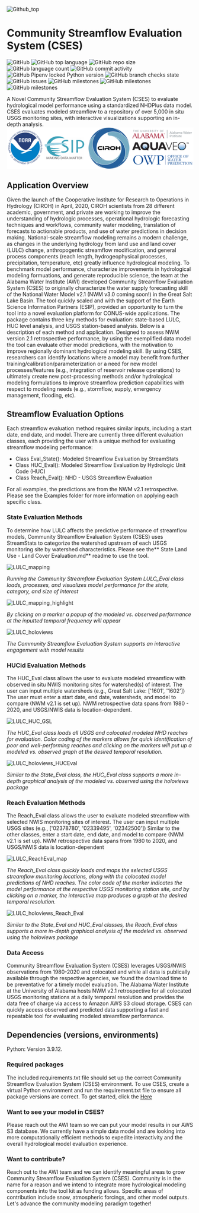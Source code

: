 
![Github_top](https://user-images.githubusercontent.com/33735397/206313977-e67ba652-3340-4a1b-b1d1-141d8d5001f2.PNG)

# Community Streamflow Evaluation System (CSES)

![GitHub](https://img.shields.io/github/license/whitelightning450/Community-Streamflow-Evaluation-System?logo=GitHub&style=plastic)
![GitHub top language](https://img.shields.io/github/languages/top/whitelightning450/Community-Streamflow-Evaluation-System?style=plastic)
![GitHub repo size](https://img.shields.io/github/repo-size/whitelightning450/Community-Streamflow-Evaluation-System?logo=Github&style=plastic)
![GitHub language count](https://img.shields.io/github/languages/count/whitelightning450/Community-Streamflow-Evaluation-System?style=plastic)
![GitHub commit activity](https://img.shields.io/github/commit-activity/m/whitelightning450/Community-Streamflow-Evaluation-System?style=plastic)
![GitHub Pipenv locked Python version](https://img.shields.io/github/pipenv/locked/python-version/whitelightning450/Community-Streamflow-Evaluation-System?style=plastic)
![GitHub branch checks state](https://img.shields.io/github/checks-status/whitelightning450/Community-Streamflow-Evaluation-System/main?style=plastic)
![GitHub issues](https://img.shields.io/github/issues/whitelightning450/Community-Streamflow-Evaluation-System?style=plastic)
![GitHub milestones](https://img.shields.io/github/milestones/closed/whitelightning450/Community-Streamflow-Evaluation-System?style=plastic)
![GitHub milestones](https://img.shields.io/github/milestones/open/whitelightning450/Community-Streamflow-Evaluation-System?style=plastic)
![GitHub milestones](https://img.shields.io/github/milestones/open/whitelightning450/Community-Streamflow-Evaluation-System?style=plastic)

A Novel Community Streamflow Evaluation System (CSES) to evaluate hydrological model performance using a standardized NHDPlus data model.
CSES evaluates modeled streamflow to a repository of over 5,000 in situ USGS monitoring sites, with interactive visualizations supporting an in-depth analysis.
![SupportLogo](./Images/SupportLogo.JPG)
## Application Overview
Given the launch of the Cooperative Institute for Research to Operations in Hydrology (CIROH) in April, 2020, CIROH scientists from 28 different academic, government, and private are working to improve the understanding of hydrologic processes, operational hydrologic forecasting techniques and workflows, community water modeling, translation of forecasts to actionable products, and use of water predictions in decision making. National-scale streamflow modeling remains a modern challenge, as changes in the underlying hydrology from land use and land cover (LULC) change, anthropogentic streamflow modification, and general process components (reach length, hydrogeophysical processes, precipitation, temperature, etc) greatly influence hydrological modeling. To benchmark model performance, characterize improvements in hydrological modeling formuations, and generate reproducible science, the team at the Alabama Water Institute (AWI) developed Community Streamflow Evaluation System (CSES) to originally characterize the water supply forecasting skill of the National Water Model v2.1 (NWM v3.0 coming soon!) in the Great Salt Lake Basin. The tool quickly scaled and with the support of the Earth Science Information Partners (ESIP), provided an opportunity to turn the tool into a novel evaluation platform for CONUS-wide applications. The package contains three key methods for evaluation: state-based LULC, HUC level analysis, and USGS station-based analysis. Below is a description of each method and application.
Designed to assess NWM version 2.1 retrospective performance, by using the exemplified data model the tool can evaluate other model predictions, with the motivation to improve regionally dominant hydrological modeling skill.
By using CSES, researchers can identify locations where a model may benefit from further training/calibration/parameterization or a need for new model processes/features (e.g., integration of reservoir release operations) to ultimately create new post-processing methods and/or hydrological modeling formulations to improve streamflow prediction capabilities with respect to modeling needs (e.g., stormflow, supply, emergency management, flooding, etc).   

## Streamflow Evaluation Options
Each streamflow evaluation method requires similar inputs, including a start date, end date, and model.
There are currently three different evaluation classes, each providing the user with a unique method for evaluating streamflow modeling performance:
- Class Eval_State(): Modeled Streamflow Evaluation by StreamStats
- Class HUC_Eval(): Modeled Streamflow Evaluation by Hydrologic Unit Code (HUC)
- Class Reach_Eval(): NHD - USGS Streamflow Evaluation

For all examples, the predictions are from the NWM v2.1 retrospective. 
Please see the Examples folder for more information on applying each specific class.

### State Evaluation Methods
To determine how LULC affects the predictive performance of streamflow models, Community Streamflow Evaluation System (CSES) uses StreamStats to categorize the watershed upstream of each USGS monitoring site by watershed characteristics.
Please see the** State Land Use - Land Cover Evaluation.md** readme to use the tool.

![LULC_mapping](https://user-images.githubusercontent.com/33735397/205775870-5efab8e2-57ce-4ecb-b6c1-012909ece220.PNG)


_Running the Community Streamflow Evaluation System LULC_Eval class loads, processes, and visualizes model performance for the state, category, and size of interest_

![LULC_mapping_highlight](https://user-images.githubusercontent.com/33735397/205776459-355507b4-2036-4eca-8bb3-fc88debbebef.PNG)

_By clicking on a marker a popup of the modeled vs. observed performance at the inputted temporal frequency will appear_

![LULC_holoviews](https://user-images.githubusercontent.com/33735397/205777709-65a8e6d8-0d7a-42e5-81b3-819462cb6e6a.PNG)

_The Community Streamflow Evaluation System supports an interactive engagement with model results_



### HUCid Evaluation Methods
The HUC_Eval class allows the user to evaluate modeled streamflow with observed in situ NWIS monitoring sites  for watershed(s) of interest. 
The user can input multiple watersheds (e.g., Great Salt Lake: ['1601', '1602'])
The user must enter a start date, end date, watersheds, and model to compare (NWM v2.1 is set up).
NWM retrospective data spans from 1980 - 2020, and USGS/NWIS data is location-dependent.

![LULC_HUC_GSL](https://user-images.githubusercontent.com/33735397/206265320-7c640b40-830e-41ed-8e3f-67a2b20984c5.PNG)

_The HUC_Eval class loads all USGS and colocated modeled NHD reaches for evaluation.
Color coding of the markers allows for quick identification of poor and well-performing reaches and clicking on the markers will put up a modeled vs. observed graph at the desired temporal resolution._

![LULC_holoviews_HUCEval](https://user-images.githubusercontent.com/33735397/206265779-5417343f-ed40-4704-b8bc-12ada2672259.PNG)

_Similar to the State_Eval class, the HUC_Eval class supports a more in-depth graphical analysis of the modeled vs. observed using the holoviews package_

### Reach Evaluation Methods

The Reach_Eval class allows the user to evaluate modeled streamflow with selected NWIS monitoring sites of interest. 
The user can input multiple USGS sites (e.g., ['02378780', '02339495', '02342500'])
Similar to the other classes, enter a start date, end date, and model to compare (NWM v2.1 is set up).
NWM retrospective data spans from 1980 to 2020, and USGS/NWIS data is location-dependent


![LULC_ReachEval_map](https://user-images.githubusercontent.com/33735397/206266617-f06c9836-0193-4f6f-94f9-11982272d34d.PNG)

_The Reach_Eval class quickly loads and maps the selected USGS streamflow monitoring locations, along with the colocated model predictions of NHD reaches.
The color code of the marker indicates the model performance at the respective USGS monitoring station site, and by clicking on a marker, the interactive map produces a graph at the desired temporal resolution._


![LULC_holoviews_Reach_Eval](https://user-images.githubusercontent.com/33735397/206267196-749bb94d-aa57-4d24-9b4e-97e7567e1fc0.PNG)

_Similar to the State_Eval and HUC_Eval classes, the Reach_Eval class supports a more in-depth graphical analysis of the modeled vs. observed using the holoviews package_

### Data Access
Community Streamflow Evaluation System (CSES) leverages USGS/NWIS observations from 1980-2020 and colocated and while all data is publically available through the respective agencies, we found the download time to be preventative for a timely model evaluation. 
The Alabama Water Institute at the University of Alabama hosts NWM v2.1 retrospective for all colocated USGS monitoring stations at a daily temporal resolution and provides the data free of charge via access to Amazon AWS S3 cloud storage.
CSES can quickly access observed and predicted data supporting a fast and repeatable tool for evaluating modeled streamflow performance.

## Dependencies (versions, environments)
Python: Version 3.9.12. 

### Required packages
The included requirements.txt file should set up the correct Community Streamflow Evaluation System (CSES) environment.
To use CSES, create a virtual Python environment and run the requirement.txt file to ensure all package versions are correct.
To get started, click the [Here](./Getting%20Started.md)

### Want to see your model in CSES?
Please reach out the AWI team so we can put your model results in our AWS S3 database. We currently have a simple data model and are looking into more computationally efficient methods to expedite interactivity and the overall hydrological model evaluation experience.

### Want to contribute?
Reach out to the AWI team and we can identify meaningful areas to grow Community Streamflow Evaluation System (CSES). Community is in the name for a reason and we intend to integrate more hydrological modeling components into the tool kit as funding allows. Specific areas of contribution include snow, atmospheric forcings, and other model outputs. Let's advance the community modeling paradigm together!
